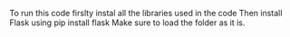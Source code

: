 To run this code firslty instal all the libraries used in the code
Then install Flask using pip install flask
Make sure to load the folder as it is.
